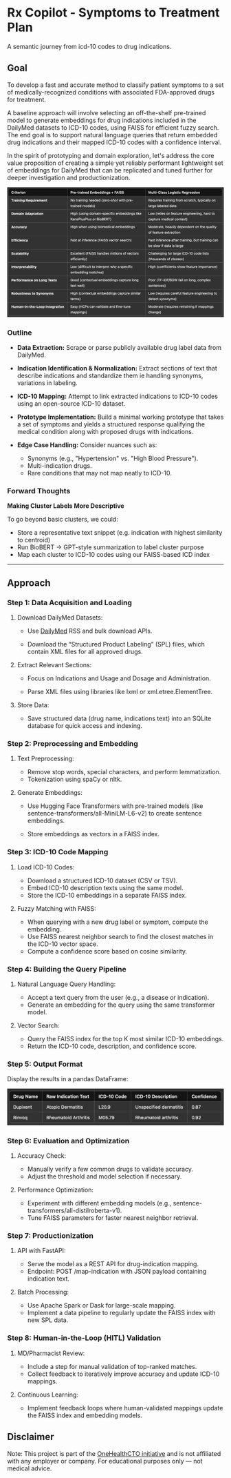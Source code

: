 # Rx Copilot - Symptoms to Treatment Plan

A semantic journey from icd-10 codes to drug indications.

## Goal

To develop a fast and accurate method to classify patient symptoms to a set of medically-recognized conditions with associated FDA-approved drugs for treatment.

A baseline approach will involve selecting an off-the-shelf pre-trained model to generate embeddings for drug indications included in the DailyMed datasets to ICD-10 codes, using FAISS for efficient fuzzy search. The end goal is to support natural language queries that return embedded drug indications and their mapped ICD-10 codes with a confidence interval.

In the spirit of prototyping and domain exploration, let's address the core value proposition of creating a simple yet reliably performant lightweight set of embeddings for DailyMed that can be replicated and tuned further for deeper investigation and productionization.

![methodology](./assets/method_tradeoffs.png)

### Outline

* **Data Extraction:** Scrape or parse publicly available drug label data from DailyMed.

* **Indication Identification & Normalization:** Extract sections of text that describe indications and standardize them ie handling synonyms, variations in labeling.

* **ICD-10 Mapping:** Attempt to link extracted indications to ICD-10 codes using an open-source ICD-10 dataset.

* **Prototype Implementation:** Build a minimal working prototype that takes a set of symptoms and yields a structured response qualifying the medical condition along with proposed drugs with indications.

* **Edge Case Handling:** Consider nuances such as:
    * Synonyms (e.g., "Hypertension" vs. "High Blood Pressure").
    * Multi-indication drugs.
    * Rare conditions that may not map neatly to ICD-10.

### Forward Thoughts

**Making Cluster Labels More Descriptive**

To go beyond basic clusters, we could:
- Store a representative text snippet (e.g. indication with highest similarity to centroid)
- Run BioBERT → GPT-style summarization to label cluster purpose
- Map each cluster to ICD-10 codes using our FAISS-based ICD index

---

## Approach

### Step 1: Data Acquisition and Loading

1.	Download DailyMed Datasets:

    - Use [DailyMed](https://dailymed.nlm.nih.gov/dailymed/spl-resources-all-drug-labels.cfm) RSS and bulk download APIs.

    - Download the “Structured Product Labeling” (SPL) files, which contain XML files for all approved drugs.

2.	Extract Relevant Sections:

    - Focus on Indications and Usage and Dosage and Administration.

	- Parse XML files using libraries like lxml or xml.etree.ElementTree.

3.	Store Data:
	- Save structured data (drug name, indications text) into an SQLite database for quick access and indexing.

### Step 2: Preprocessing and Embedding
1.	Text Preprocessing:
    - Remove stop words, special characters, and perform lemmatization.
	- Tokenization using spaCy or nltk.

2.	Generate Embeddings:
	- Use Hugging Face Transformers with pre-trained models (like sentence-transformers/all-MiniLM-L6-v2) to create sentence embeddings.

    - Store embeddings as vectors in a FAISS index.

### Step 3: ICD-10 Code Mapping
1.	Load ICD-10 Codes:
    - Download a structured ICD-10 dataset (CSV or TSV).
	- Embed ICD-10 description texts using the same model.
	- Store the ICD-10 embeddings in a separate FAISS index.

2.	Fuzzy Matching with FAISS:
	- When querying with a new drug label or symptom, compute the embedding.
	- Use FAISS nearest neighbor search to find the closest matches in the ICD-10 vector space.
	- Compute a confidence score based on cosine similarity.

### Step 4: Building the Query Pipeline
1.	Natural Language Query Handling:
	- Accept a text query from the user (e.g., a disease or indication).
	- Generate an embedding for the query using the same transformer model.

2.	Vector Search:
	- Query the FAISS index for the top K most similar ICD-10 embeddings.
	- Return the ICD-10 code, description, and confidence score.

### Step 5: Output Format

Display the results in a pandas DataFrame:

![output](./output-format.png)

### Step 6: Evaluation and Optimization
1.	Accuracy Check:
	- Manually verify a few common drugs to validate accuracy.
	- Adjust the threshold and model selection if necessary.

2.	Performance Optimization:
	- Experiment with different embedding models (e.g., sentence-transformers/all-distilroberta-v1).
	- Tune FAISS parameters for faster nearest neighbor retrieval.

### Step 7: Productionization
1.	API with FastAPI:
	- Serve the model as a REST API for drug-indication mapping.
	- Endpoint: POST /map-indication with JSON payload containing indication text.

2.	Batch Processing:
	- Use Apache Spark or Dask for large-scale mapping.
	- Implement a data pipeline to regularly update the FAISS index with new SPL data.

### Step 8: Human-in-the-Loop (HITL) Validation
1.	MD/Pharmacist Review:
	- Include a step for manual validation of top-ranked matches.
	- Collect feedback to iteratively improve accuracy and update ICD-10 mappings.

2.	Continuous Learning:
	- Implement feedback loops where human-validated mappings update the FAISS index and embedding models.

## Disclaimer

Note: This project is part of the [OneHealthCTO initiative](https://onehealthcto.com/) and is not affiliated with any employer or company. For educational purposes only — not medical advice.